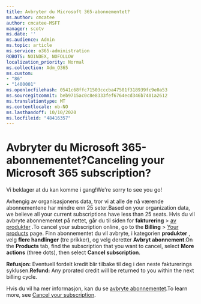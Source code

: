 ```yaml
---
title: Avbryter du Microsoft 365-abonnementet?
ms.author: cmcatee
author: cmcatee-MSFT
manager: scotv
ms.date: ''
ms.audience: Admin
ms.topic: article
ms.service: o365-administration
ROBOTS: NOINDEX, NOFOLLOW
localization_priority: Normal
ms.collection: Adm_O365
ms.custom:
- "86"
- "1400001"
ms.openlocfilehash: 0541c68ffc71503cccba47501f318939fc9e0a53
ms.sourcegitcommit: beb9715ac0c8e8333fef6764ecd346b7401a2612
ms.translationtype: MT
ms.contentlocale: nb-NO
ms.lasthandoff: 10/10/2020
ms.locfileid: "48416357"
---
```

# <a name="canceling-your-microsoft-365-subscription"></a><span data-ttu-id="4cba1-102">Avbryter du Microsoft 365-abonnementet?</span><span class="sxs-lookup"><span data-stu-id="4cba1-102">Canceling your Microsoft 365 subscription?</span></span>

<span data-ttu-id="4cba1-103">Vi beklager at du kan komme i gang!</span><span class="sxs-lookup"><span data-stu-id="4cba1-103">We're sorry to see you go!</span></span>
  
<span data-ttu-id="4cba1-104">Avhengig av organisasjonens data, tror vi at alle de nå værende abonnementene har mindre enn 25 seter.</span><span class="sxs-lookup"><span data-stu-id="4cba1-104">Based on your organization data, we believe all your current subscriptions have less than 25 seats.</span></span> <span data-ttu-id="4cba1-105">Hvis du vil avbryte abonnementet på nettet, går du til siden for **fakturering** \> [av produkter](https://go.microsoft.com/fwlink/p/?linkid=842054) .</span><span class="sxs-lookup"><span data-stu-id="4cba1-105">To cancel your subscription online, go to the **Billing** \> [Your products](https://go.microsoft.com/fwlink/p/?linkid=842054) page.</span></span> <span data-ttu-id="4cba1-106">Finn abonnementet du vil avbryte, i kategorien **produkter** , velg **flere handlinger** (tre prikker), og velg deretter **Avbryt abonnement**.</span><span class="sxs-lookup"><span data-stu-id="4cba1-106">On the **Products** tab, find the subscription that you want to cancel, select **More actions** (three dots), then select **Cancel subscription**.</span></span>
  
<span data-ttu-id="4cba1-107">**Refusjon:** Eventuell fordelt kredit blir tilbake til deg i den neste fakturerings syklusen.</span><span class="sxs-lookup"><span data-stu-id="4cba1-107">**Refund:** Any prorated credit will be returned to you within the next billing cycle.</span></span>

<span data-ttu-id="4cba1-108">Hvis du vil ha mer informasjon, kan du se [avbryte abonnementet](https://docs.microsoft.com/microsoft-365/commerce/subscriptions/cancel-your-subscription).</span><span class="sxs-lookup"><span data-stu-id="4cba1-108">To learn more, see [Cancel your subscription](https://docs.microsoft.com/microsoft-365/commerce/subscriptions/cancel-your-subscription).</span></span>